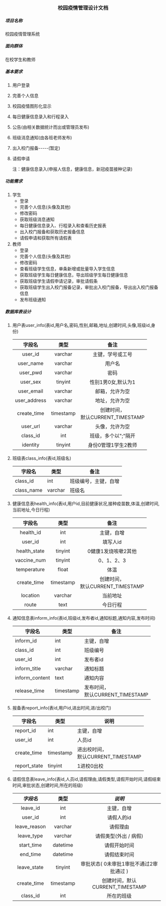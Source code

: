 ### <center>校园疫情管理设计文档</center>

##### 项目名称

校园疫情管理系统

##### 面向群体

在校学生和教师

##### 基本要求

1. 用户登录

2. 完善个人信息

3. 校园疫情图形化显示

4. 每日健康信息录入和行程录入

5. 公告(由相关数据统计而出或管理员发布)

6. 班级消息通知(由各班老师发布)

7. 出入校门报备-----(暂定)

8. 请假申请

   注：健康信息录入(申报人信息，健康信息，新冠疫苗接种记录)

##### 功能需求

1. 学生
   * 登录
   * 完善个人信息(头像及其他)
   * 修改密码
   * 获取班级消息通知
   * 每日健康信息录入、行程录入和查看历史报表
   * 出入校门报备和获取历史报备信息
   * 请假申请和获取所有请假表
2. 教师
   * 登录
   * 完善个人信息(头像及其他)
   * 修改密码
   * 查看班级学生信息，单条新增或批量导入学生信息
   * 获取班级学生每日健康信息，导出班级学生每日健康信息
   * 获取班级学生请假申请记录，审批请假条
   * 获取班级学生出入校门报备记录，审批出入校门报备，导出出入校门报备信息
   * 发布班级通知

##### 数据库表设计

1. 用户表user_info(表id,用户名,密码,性别,邮箱,地址,创建时间,头像,班级id,身份)

   |    字段名    |   类型    |                 备注                  |
   | :----------: | :-------: | :-----------------------------------: |
   |   user_id    |  varchar  |           主键，学号或工号            |
   |  user_name   |  varchar  |                用户名                 |
   |   user_pwd   |  varchar  |                 密码                  |
   |   user_sex   |  tinyint  |          性别1男0女,默认为1           |
   |  user_email  |  varchar  |            邮箱，允许为空             |
   | user_address |  varchar  |            地址，允许为空             |
   | create_time  | timestamp | 创建时间，<br />默认CURRENT_TIMESTAMP |
   |   user_url   |  varchar  |            头像，允许为空             |
   |   class_id   |    int    |          班级，多个以";"隔开          |
   |   identity   |  tinyint  |          身份0管理1学生2教师          |

2. 班级表class_info(表id,班级名)

   | 字段名     | 类型    | 备注                 |
   | ---------- | ------- | -------------------- |
   | class_id   | int     | 班级编号，主键，自增 |
   | class_name | varchar | 班级名               |

3. 健康信息表health_info(表id,用户id,目前健康状况,接种疫苗数,体温,创建时间,当前地址,今日行程)

   |    字段名    |   类型    |                 备注                  |
   | :----------: | :-------: | :-----------------------------------: |
   |  health_id   |    int    |              主键，自增               |
   |   user_id    |    int    |               填写人id                |
   | health_state |  tinyint  |          0健康1发烧咳嗽2其他          |
   | vaccine_num  |  tinyint  |              0、1、2、3               |
   | temperature  |   float   |                 体温                  |
   | create_time  | timestamp | 创建时间，<br />默认CURRENT_TIMESTAMP |
   |   location   |  varchar  |               当前地址                |
   |    route     |   text    |               今日行程                |

4. 通知信息表inform_info(表id,班级id,发布者id,通知标题,通知内容,发布时间)

   | 字段名         | 类型      | 备注                                  |
   | -------------- | --------- | ------------------------------------- |
   | inform_id      | int       | 主键，自增                            |
   | class_id       | int       | 班级编号                              |
   | user_id        | int       | 发布者id                              |
   | inform_title   | varchar   | 通知标题                              |
   | inform_content | text      | 通知内容                              |
   | release_time   | timestamp | 发布时间，<br />默认CURRENT_TIMESTAMP |

5. 报备表report_info(表id,用户id,进出时间,进/出校门)

   | 字段名       | 类型      | 说明                                    |
   | ------------ | --------- | --------------------------------------- |
   | report_id    | int       | 主键，自增                              |
   | user_id      | int       | 人员id                                  |
   | create_time  | timestamp | 进出校时间，<br />默认CURRENT_TIMESTAMP |
   | report_state | tinyint   | 1进校0出校                              |

   

6. 请假信息表leave_info(表id,人员id,请假理由,请假类型,请假开始时间,请假结束时间,审批状态,创建时间,所在的班级)

   |   *字段名*   |   类型    |                 *说明*                  |
   | :----------: | :-------: | :-------------------------------------: |
   |   leave_id   |    int    |               主键，自增                |
   |   user_id    |    int    |               请假人的id                |
   | leave_reason |  varchar  |                请假理由                 |
   |  leave_type  |  varchar  |          请假类型(外出 / 病假)          |
   |  start_time  | datetime  |              请假开始时间               |
   |   end_time   | datetime  |              请假结束时间               |
   | leave_state  |  tinyint  | 审批状态( 0未审批1审批不通过2审批通过 ) |
   | create_time  | timestamp |     创建时间，默认CURRENT_TIMESTAMP     |
   |   class_id   |    int    |               所在的班级                |


